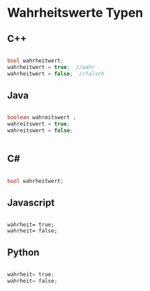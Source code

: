 # Wahrheitswerte Typen


## C++

```cpp

bool wahrheitwert;
wahrheitwert = true;  //wahr
wahrheitwert = false;  //falsch

```

## Java

``` java

boolean wahreitswert ;
wahreitswert = true;
wahreitswert = false;
         
```

## C#

```cs

bool wahrheitwert;


```



## Javascript

```node

wahrheit= true;
wahrheit= false;

```

## Python

```py

wahrheit= true;
wahrheit= false;

```